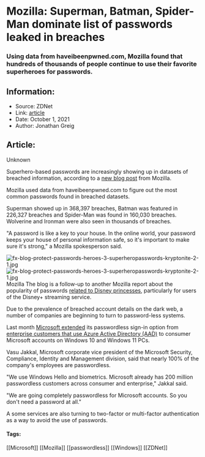 # Mozilla: Superman, Batman, Spider-Man dominate list of passwords leaked in breaches
### Using data from haveibeenpwned.com, Mozilla found that hundreds of thousands of people continue to use their favorite superheroes for passwords.

## Information:
+ Source: ZDNet
+ Link: [article](https://www.zdnet.com/article/mozilla-superman-batman-spider-man-dominate-list-of-passwords-leaked-in-breaches/)
+ Date: October 1, 2021
+ Author: Jonathan Greig


## Article:
Unknown

Superhero-based passwords are increasingly showing up in datasets of breached information, according to a [new blog post](https://blog.mozilla.org/en/mozilla/news/superhero-passwords-may-be-your-kryptonite-wherever-you-go-online/) from Mozilla.

Mozilla used data from haveibeenpwned.com to figure out the most common passwords found in breached datasets. 

Superman showed up in 368,397 breaches, Batman was featured in 226,327 breaches and Spider-Man was found in 160,030 breaches. Wolverine and Ironman were also seen in thousands of breaches. 

"A password is like a key to your house. In the online world, your password keeps your house of personal information safe, so it's important to make sure it's strong," a Mozilla spokesperson said.  

![fx-blog-protect-passwords-heroes-3-superheropasswords-kryptonite-2-1.jpg]()![fx-blog-protect-passwords-heroes-3-superheropasswords-kryptonite-2-1.jpg](https://www.zdnet.com/a/img/resize/d9949f3d6f884a7e412a1ba939d57da12de98bf4/2021/10/01/72fdd88b-a76c-4099-b397-33d86109589f/fx-blog-protect-passwords-heroes-3-superheropasswords-kryptonite-2-1.jpg?width=470&fit=bounds&auto=webp)
 Mozilla
 The blog is a follow-up to another Mozilla report about the popularity of passwords [related to Disney princesses](https://blog.mozilla.org/en/internet-culture/deep-dives/disney-password/), particularly for users of the Disney+ streaming service. 

Due to the prevalence of breached account details on the dark web, a number of companies are beginning to turn to password-less systems. 

Last month [Microsoft extended](https://www.zdnet.com/article/microsoft-just-took-another-big-step-towards-getting-rid-of-passwords-forever/) its passwordless sign-in option from [enterprise customers that use Azure Active Directory (AAD)](https://www.zdnet.com/article/microsofts-ciso-why-were-trying-to-banish-passwords-forever/) to consumer Microsoft accounts on Windows 10 and Windows 11 PCs. 






Vasu Jakkal, Microsoft corporate vice president of the Microsoft Security, Compliance, Identity and Management division, said that nearly 100% of the company's employees are passwordless. 

"We use Windows Hello and biometrics. Microsoft already has 200 million passwordless customers across consumer and enterprise," Jakkal said.

"We are going completely passwordless for Microsoft accounts. So you don't need a password at all."

A some services are also turning to two-factor or multi-factor authentication as a way to avoid the use of passwords. 





#### Tags:
[[Microsoft]] [[Mozilla]] [[passwordless]] [[Windows]] [[ZDNet]]
